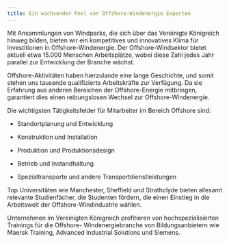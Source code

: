 ```yaml
---
title: Ein wachsender Pool von Offshore-Windenergie Experten
---
```


Mit Ansammlungen von Windparks, die sich über das Vereinigte Königreich hinweg bilden, bieten wir ein kompetitives und innovatives Klima für Investitionen in Offshore-Windenergie. Der Offshore-Windsektor bietet aktuell etwa 15.000 Menschen Arbeitsplätze, wobei diese Zahl jedes Jahr parallel zur Entwicklung der Branche wächst.
  
Offshore-Aktivitäten haben hierzulande eine lange Geschichte, und somit stehen uns tausende qualifizierte Arbeitskräfte zur Verfügung. Da sie Erfahrung aus anderen Bereichen der Offshore-Energie mitbringen, garantiert dies einen reibungslosen Wechsel zur Offshore-Windenergie.

Die wichtigsten Tätigkeitsfelder für Mitarbeiter im Bereich Offshore sind:

-  Standortplanung und Entwicklung

- Konstruktion und Installation

- Produktion und Produktionsdesign

- Betrieb und Instandhaltung

- Spezialtransporte und andere Transportdienstleistungen

Top Universitäten wie Manchester, Sheffield und Strathclyde bieten allesamt relevante Studienfächer, die Studenten fördern, die einen Einstieg in die Arbeitswelt der Offshore-Windindustrie wählen.

Unternehmen im Vereinigten Königreich profitieren von hochspezialisierten Trainings für die Offshore- Windenergiebranche von Bildungsanbietern wie Maersk Training, Advanced Industrial Solutions und Siemens.
